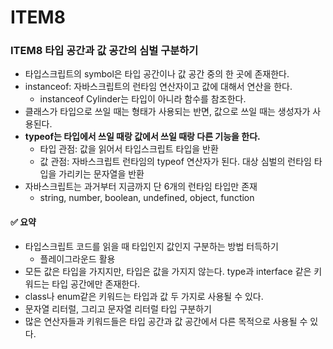 # ITEM8

### ITEM8 타입 공간과 값 공간의 심벌 구분하기

* 타입스크립트의 symbol은 타입 공간이나 값 공간 중의 한 곳에 존재한다.
* instanceof: 자바스크립트의 런타임 연산자이고 값에 대해서 연산을 한다.
  * instanceof Cylinder는 타입이 아니라 함수를 참조한다.
* 클래스가 타입으로 쓰일 때는 형태가 사용되는 반면, 값으로 쓰일 때는 생성자가 사용된다.
* **typeof는 타입에서 쓰일 때랑 값에서 쓰일 때랑 다른 기능을 한다.**
  * 타입 관점: 값을 읽어서 타입스크립트 타입을 반환
  * 값 관점: 자바스크립트 런타임의 typeof 연산자가 된다. 대상 심벌의 런타임 타입을 가리키는 문자열을 반환
* 자바스크립트는 과거부터 지금까지 단 6개의 런타임 타입만 존재
  * string, number, boolean, undefined, object, function

#### ✅ 요약

* 타입스크립트 코드를 읽을 때 타입인지 값인지 구분하는 방법 터득하기
  * 플레이그라운드 활용
* 모든 값은 타입을 가지지만, 타입은 값을 가지지 않는다. type과 interface 같은 키워드는 타입 공간에만 존재한다.
* class나 enum같은 키워드는 타입과 값 두 가지로 사용될 수 있다.
* 문자열 리터럴, 그리고 문자열 리터럴 타입 구분하기
* 많은 연산자들과 키워드들은 타입 공간과 값 공간에서 다른 목적으로 사용될 수 있다.
